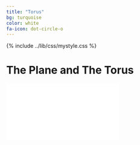 ```yaml
---
title: "Torus"
bg: turquoise
color: white
fa-icon: dot-circle-o
---
```


{% include ../lib/css/mystyle.css %}
# The Plane and The Torus

<aside style="width:100vw;">
<div class="icontain"><iframe src="/TorusKnotFibration/visuals/torustest.html"  frameborder="0" scrolling="no" ></iframe></div>
</aside>


